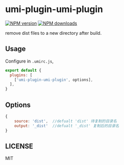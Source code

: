 # umi-plugin-umi-plugin

[![NPM version](https://img.shields.io/npm/v/umi-plugin-umi-plugin.svg?style=flat)](https://npmjs.org/package/umi-plugin-umi-plugin)
[![NPM downloads](http://img.shields.io/npm/dm/umi-plugin-umi-plugin.svg?style=flat)](https://npmjs.org/package/umi-plugin-umi-plugin)

remove dist files to a new directory after build.

## Usage

Configure in `.umirc.js`,

```js
export default {
  plugins: [
    ['umi-plugin-umi-plugin', options],
  ],
}
```

## Options

```js
{
	source: 'dist',  //defualt 'dist' 待复制的目录名
	output: '_dist'	 //defualt '_dist' 复制后的目录名
}
```

## LICENSE

MIT
